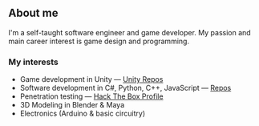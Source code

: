 ## About me

I'm a self-taught software engineer and game developer. My passion and main career interest is game design and programming.

### My interests

- Game development in Unity — [Unity Repos][unity-source-repos]
- Software development in C#, Python, C++, JavaScript — [Repos][source-repos]
- Penetration testing — [Hack The Box Profile][hack-the-box]
- 3D Modeling in Blender & Maya
- Electronics (Arduino & basic circuitry)

[source-repos]: https://github.com/FurkanKambay?tab=repositories&type=source
[unity-source-repos]: https://github.com/FurkanKambay?tab=repositories&q=topic%3Aunity&type=source
[hack-the-box]: https://app.hackthebox.eu/profile/122166
